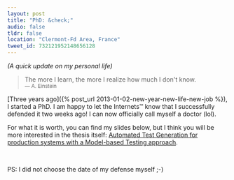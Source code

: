 ```yaml
---
layout: post
title: "PhD: &check;"
audio: false
tldr: false
location: "Clermont-Fd Area, France"
tweet_id: 732121952148656128
---
```


_(A quick update on my personal life)_

> The more I learn, the more I realize how much I don't know.
> <br><small>— A. Einstein</small>

[Three years ago]({% post_url 2013-01-02-new-year-new-life-new-job %}), I
started a PhD. I am happy to let the Internets™ know that I successfully
defended it two weeks ago! I can now officially call myself a doctor (lol).

For what it is worth, you can find my slides below, but I think you will be more
interested in the thesis itself: [Automated Test Generation for production
systems with a Model-based Testing approach](/papers/phd-thesis-v2.pdf).

<script async class="speakerdeck-embed" data-id="b4ba8e7c34514e7b84b5528acc7a26bf" data-ratio="1.41436464088398" src="//speakerdeck.com/assets/embed.js"></script>
<br>

PS: I did not choose the date of my defense myself ;-)
